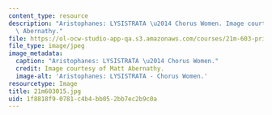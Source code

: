 ```yaml
---
content_type: resource
description: "Aristophanes: LYSISTRATA \u2014 Chorus Women. Image courtesy of Matt\
  \ Abernathy."
file: https://ol-ocw-studio-app-qa.s3.amazonaws.com/courses/21m-603-principles-of-design-fall-2005/1f8818f90781c4b4bb052bb7ec2b9c0a_21m603015.jpg
file_type: image/jpeg
image_metadata:
  caption: "Aristophanes: LYSISTRATA \u2014 Chorus Women."
  credit: Image courtesy of Matt Abernathy.
  image-alt: 'Aristophanes: LYSISTRATA - Chorus Women.'
resourcetype: Image
title: 21m603015.jpg
uid: 1f8818f9-0781-c4b4-bb05-2bb7ec2b9c0a
---
```

